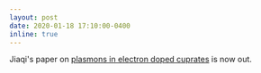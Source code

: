 ```yaml
---
layout: post
date: 2020-01-18 17:10:00-0400
inline: true
---
```


Jiaqi's paper on [plasmons in electron doped cuprates](/publications/#lin2020doping) is now out.
